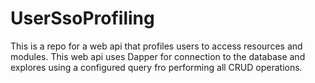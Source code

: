 # UserSsoProfiling
This is a repo for a web api that profiles users to access resources and modules. This web api uses Dapper for connection to the database and explores using a configured query fro performing all CRUD operations.
